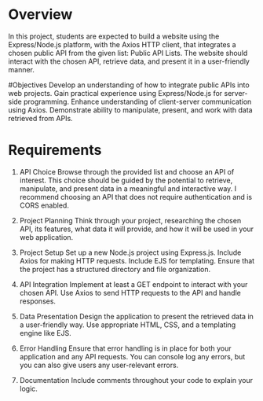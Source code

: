 # Overview
In this project, students are expected to build a website using the Express/Node.js platform, with the Axios HTTP client, that integrates a chosen public API from the given list: Public API Lists. The website should interact with the chosen API, retrieve data, and present it in a user-friendly manner.

#Objectives
Develop an understanding of how to integrate public APIs into web projects.
Gain practical experience using Express/Node.js for server-side programming.
Enhance understanding of client-server communication using Axios.
Demonstrate ability to manipulate, present, and work with data retrieved from APIs.

# Requirements
1. API Choice
Browse through the provided list and choose an API of interest. This choice should be guided by the potential to retrieve, manipulate, and present data in a meaningful and interactive way. I recommend choosing an API that does not require authentication and is CORS enabled.

2. Project Planning
Think through your project, researching the chosen API, its features, what data it will provide, and how it will be used in your web application.

3. Project Setup
Set up a new Node.js project using Express.js.
Include Axios for making HTTP requests.
Include EJS for templating.
Ensure that the project has a structured directory and file organization.

4. API Integration
Implement at least a GET endpoint to interact with your chosen API.
Use Axios to send HTTP requests to the API and handle responses.

5. Data Presentation
Design the application to present the retrieved data in a user-friendly way. Use appropriate HTML, CSS, and a templating engine like EJS.

6. Error Handling
Ensure that error handling is in place for both your application and any API requests. You can console log any errors, but you can also give users any user-relevant errors.

7. Documentation
Include comments throughout your code to explain your logic.
